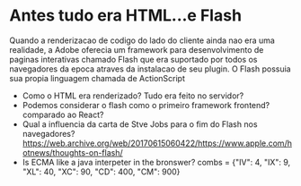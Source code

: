 # Antes tudo era HTML...e Flash

Quando a renderizacao de codigo do lado do cliente ainda nao era uma realidade, a Adobe oferecia um framework para desenvolvimento de paginas interativas chamado Flash que era suportado por todos os navegadores da epoca atraves da instalacao de seu plugin. O Flash possuia sua propia linguagem chamada de ActionScript

- Como o HTML era renderizado? Tudo era feito no servidor?
- Podemos considerar o flash como o primeiro framework frontend? comparado ao React?
- Qual a influencia da carta de Stve Jobs para o fim do Flash nos navegadores?
  https://web.archive.org/web/20170615060422/https://www.apple.com/hotnews/thoughts-on-flash/
- Is ECMA like a java interpeter in the bronswer?
combs = {"IV": 4, "IX": 9, "XL": 40, "XC": 90, "CD": 400, "CM": 900}
